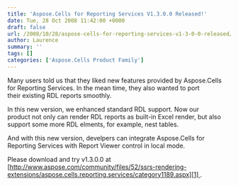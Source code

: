 ```yaml
---
title: 'Aspose.Cells for Reporting Services V1.3.0.0 Released!'
date: Tue, 28 Oct 2008 11:42:00 +0000
draft: false
url: /2008/10/28/aspose-cells-for-reporting-services-v1-3-0-0-released/
author: Laurence
summary: ''
tags: []
categories: ['Aspose.Cells Product Family']
---
```


Many users told us that they liked new features provided by Aspose.Cells for Reporting Services. In the mean time, they also wanted to port their existing RDL reports smoothly.

In this new version, we enhanced standard RDL support. Now our product not only can render RDL reports as built-in Excel render, but also support some more RDL elments, for example, nest tables.

And with this new version, develpers can integrate Aspose.Cells for Reporting Services with Report Viewer control in local mode.

Please download and try v1.3.0.0 at [http://www.aspose.com/community/files/52/ssrs-rendering-extensions/aspose.cells.reporting.services/category1189.aspx][1] .




[1]: http://www.aspose.com/community/files/52/ssrs-rendering-extensions/aspose.cells.reporting.services/category1189.aspx




